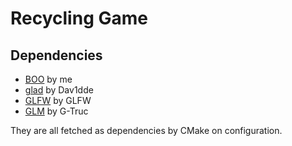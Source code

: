 # Recycling Game

## Dependencies
- [BOO](https://github.com/imtofuu/boo) by me
- [glad](https://github.com/Dav1dde/glad) by Dav1dde
- [GLFW](https://github.com/glfw/glfw) by GLFW
- [GLM](https://github.com/g-truc/glm) by G-Truc

They are all fetched as dependencies by CMake on configuration.